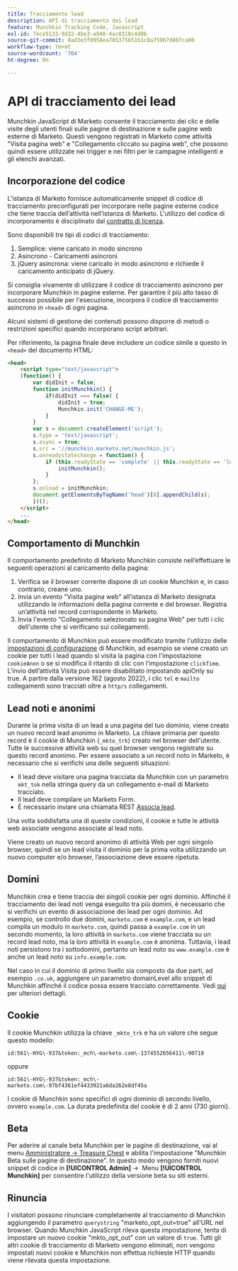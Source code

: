 ```yaml
---
title: Tracciamento lead
description: API di tracciamento dei lead
feature: Munchkin Tracking Code, Javascript
exl-id: 7ece5133-9d32-4be3-a940-4ac0310c4d8b
source-git-commit: 8ad3e3f0958ea705375651b1c8a75967d807ca80
workflow-type: tm+mt
source-wordcount: '764'
ht-degree: 0%

---
```


# API di tracciamento dei lead

Munchkin JavaScript di Marketo consente il tracciamento dei clic e delle visite degli utenti finali sulle pagine di destinazione e sulle pagine web esterne di Marketo. Questi vengono registrati in Marketo come attività &quot;Visita pagina web&quot; e &quot;Collegamento cliccato su pagina web&quot;, che possono quindi essere utilizzate nei trigger e nei filtri per le campagne intelligenti e gli elenchi avanzati.

## Incorporazione del codice

L’istanza di Marketo fornisce automaticamente snippet di codice di tracciamento preconfigurati per incorporare nelle pagine esterne codice che tiene traccia dell’attività nell’istanza di Marketo. L&#39;utilizzo del codice di incorporamento è disciplinato dal [contratto di licenza](../munchkin-license.pdf).

Sono disponibili tre tipi di codici di tracciamento:

1. Semplice: viene caricato in modo sincrono
1. Asincrono - Caricamenti asincroni
1. jQuery asincrona: viene caricato in modo asincrono e richiede il caricamento anticipato di jQuery.

Si consiglia vivamente di utilizzare il codice di tracciamento asincrono per incorporare Munchkin in pagine esterne. Per garantire il più alto tasso di successo possibile per l&#39;esecuzione, incorpora il codice di tracciamento asincrono in `<head>` di ogni pagina.

Alcuni sistemi di gestione dei contenuti possono disporre di metodi o restrizioni specifici quando incorporano script arbitrari.

Per riferimento, la pagina finale deve includere un codice simile a questo in `<head>` del documento HTML:

```html
<head>
    <script type="text/javascript">
    (function() {
        var didInit = false;
        function initMunchkin() {
            if(didInit === false) {
                didInit = true;
                Munchkin.init('CHANGE-ME');
            }
        }
        var s = document.createElement('script');
        s.type = 'text/javascript';
        s.async = true;
        s.src = '//munchkin.marketo.net/munchkin.js';
        s.onreadystatechange = function() {
            if (this.readyState == 'complete' || this.readyState == 'loaded') {
                initMunchkin();
            }
        };
        s.onload = initMunchkin;
        document.getElementsByTagName('head')[0].appendChild(s);
        })();
    </script>
    ...
</head>
```

## Comportamento di Munchkin

Il comportamento predefinito di Marketo Munchkin consiste nell’effettuare le seguenti operazioni al caricamento della pagina:

1. Verifica se il browser corrente dispone di un cookie Munchkin e, in caso contrario, creane uno.
1. Invia un evento &quot;Visita pagina web&quot; all’istanza di Marketo designata utilizzando le informazioni della pagina corrente e del browser. Registra un’attività nel record corrispondente in Marketo.
1. Invia l&#39;evento &quot;Collegamento selezionato su pagina Web&quot; per tutti i clic dell&#39;utente che si verificano sui collegamenti.

Il comportamento di Munchkin può essere modificato tramite l&#39;utilizzo delle [impostazioni di configurazione](configuration.md) di Munchkin, ad esempio se viene creato un cookie per tutti i lead quando si visita la pagina con l&#39;impostazione `cookieAnon` o se si modifica il ritardo di clic con l&#39;impostazione `clickTime`. L’invio dell’attività Visita può essere disabilitato impostando apiOnly su true. A partire dalla versione 162 (agosto 2022), i clic `tel` e `mailto` collegamenti sono tracciati oltre a `http/s` collegamenti.

## Lead noti e anonimi

Durante la prima visita di un lead a una pagina del tuo dominio, viene creato un nuovo record lead anonimo in Marketo. La chiave primaria per questo record è il cookie di Munchkin (`_mkto_trk`) creato nel browser dell&#39;utente. Tutte le successive attività web su quel browser vengono registrate su questo record anonimo. Per essere associato a un record noto in Marketo, è necessario che si verifichi una delle seguenti situazioni:

- Il lead deve visitare una pagina tracciata da Munchkin con un parametro `mkt_tok` nella stringa query da un collegamento e-mail di Marketo tracciato.
- Il lead deve compilare un Marketo Form.
- È necessario inviare una chiamata REST [Associa lead](https://developer.adobe.com/marketo-apis/api/mapi/#tag/Leads/operation/associateLeadUsingPOST).

Una volta soddisfatta una di queste condizioni, il cookie e tutte le attività web associate vengono associate al lead noto.

Viene creato un nuovo record anonimo di attività Web per ogni singolo browser, quindi se un lead visita il dominio per la prima volta utilizzando un nuovo computer e/o browser, l’associazione deve essere ripetuta.

## Domini

Munchkin crea e tiene traccia dei singoli cookie per ogni dominio. Affinché il tracciamento dei lead noti venga eseguito tra più domini, è necessario che si verifichi un evento di associazione dei lead per ogni dominio. Ad esempio, se controllo due domini, `marketo.com` e `example.com`, e un lead compila un modulo in `marketo.com`, quindi passa a `example.com` in un secondo momento, la loro attività in `marketo.com` viene tracciata su un record lead noto, ma la loro attività in `example.com` è anonima. Tuttavia, i lead noti persistono tra i sottodomini, pertanto un lead noto su `www.example.com` è anche un lead noto su `info.example.com`.

Nel caso in cui il dominio di primo livello sia composto da due parti, ad esempio `.co.uk`, aggiungere un parametro domainLevel allo snippet di Munchkin affinché il codice possa essere tracciato correttamente. Vedi [qui](configuration.md#domainlevel) per ulteriori dettagli.

## Cookie

Il cookie Munchkin utilizza la chiave `_mkto_trk` e ha un valore che segue questo modello:

`id:561\-HYG\-937&token:_mch\-marketo.com\-1374552656411\-90718`

oppure

`id:561\-HYG\-937&token:_mch\-marketo.com\-97bf4361ef4433921a6da262e8df45a`

I cookie di Munchkin sono specifici di ogni dominio di secondo livello, ovvero `example.com`. La durata predefinita del cookie è di 2 anni (730 giorni).

## Beta

Per aderire al canale beta Munchkin per le pagine di destinazione, vai al menu [Amministratore -> Treasure Chest](https://experienceleague.adobe.com/en/docs/marketo/using/product-docs/administration/settings/enable-or-disable-treasure-chest-features) e abilita l&#39;impostazione &quot;Munchkin Beta sulle pagine di destinazione&quot;. In questo modo vengono forniti nuovi snippet di codice in **[!UICONTROL Admin]** ->  Menu **[!UICONTROL Munchkin]** per consentire l&#39;utilizzo della versione beta su siti esterni.

## Rinuncia

I visitatori possono rinunciare completamente al tracciamento di Munchkin aggiungendo il parametro `querystring` &quot;marketo_opt_out=true&quot; all&#39;URL nel browser. Quando Munchkin JavaScript rileva questa impostazione, tenta di impostare un nuovo cookie &quot;mkto_opt_out&quot; con un valore di `true`. Tutti gli altri cookie di tracciamento di Marketo vengono eliminati, non vengono impostati nuovi cookie e Munchkin non effettua richieste HTTP quando viene rilevata questa impostazione.
